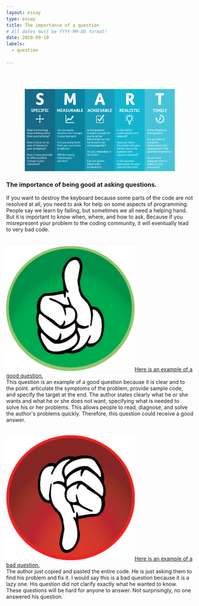 ```yaml
---
layout: essay
type: essay
title: The importance of a question
# All dates must be YYYY-MM-DD format!
date: 2020-09-10
labels:
  - question
  
---
```

<br />
<br />
<p align="center">
<img class="ui image" src="/images/smart.png" width="80%" height="80%"/>
</p>

### The importance of being good at asking questions.

If you want to destroy the keyboard because some parts of the code are not resolved at all, you need to ask for help on some aspects of programming. People say we learn by failing, but sometimes we all need a helping hand. But it is important to know when, where, and how to ask. Because if you misrepresent your problem to the coding community, it will eventually lead to very bad code.
<br />
<br />

<img class="ui tiny floated circular image" src="/images/good.png"><a href="https://stackoverflow.com/questions/54680280/boolean-algebra-expression-factorisation">Here is an example of a good question.</a> 
<br />
This question is an example of a good question because it is clear and to the point. articulate the symptoms of the problem, provide sample code, and specify the target at the end. The author states clearly what he or she wants and what he or she does not want, specifying what is needed to solve his or her problems. This allows people to read, diagnose, and solve the author's problems quickly. Therefore, this question could receive a good answer.
<br />
<br />

<img class="ui tiny floated circular image" src="/images/bad.png"><a href="https://stackoverflow.com/questions/46865187/laravel-multi-auth-5-4">Here is an example of a bad question.</a> 
<br />
The author just copied and pasted the entire code. He is just asking them to find his problem and fix it. I would say this is a bad question because it is a lazy one. His question did not clarify exactly what he wanted to know. These questions will be hard for anyone to answer. Not surprisingly, no one answered his question.
<br />
<br />
